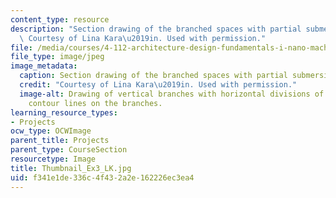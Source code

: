 ```yaml
---
content_type: resource
description: "Section drawing of the branched spaces with partial submersion in water.\
  \ Courtesy of Lina Kara\u2019in. Used with permission."
file: /media/courses/4-112-architecture-design-fundamentals-i-nano-machines-fall-2012/f341e1de336c4f432a2e162226ec3ea4_Thumbnail_Ex3_LK.jpg
file_type: image/jpeg
image_metadata:
  caption: Section drawing of the branched spaces with partial submersion in water.
  credit: "Courtesy of Lina Kara\u2019in. Used with permission."
  image-alt: Drawing of vertical branches with horizontal divisions of spaces and
    contour lines on the branches.
learning_resource_types:
- Projects
ocw_type: OCWImage
parent_title: Projects
parent_type: CourseSection
resourcetype: Image
title: Thumbnail_Ex3_LK.jpg
uid: f341e1de-336c-4f43-2a2e-162226ec3ea4
---
```

